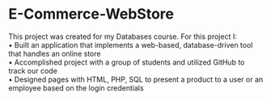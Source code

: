 # E-Commerce-WebStore
This project was created for my Databases course. For this project I:   
•	Built an application that implements a web-based, database-driven tool that handles an online store  
•	Accomplished project with a group of students and utilized GitHub to track our code  
•	Designed pages with HTML, PHP, SQL to present a product to a user or an employee based on the login credentials  

